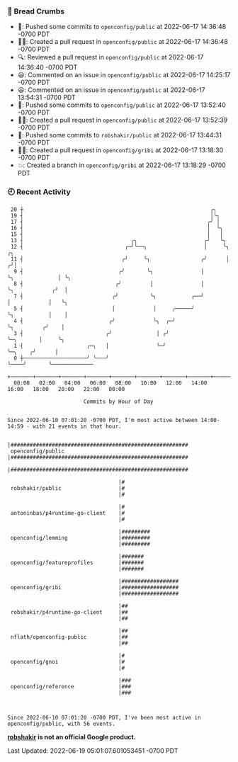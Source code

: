 ### 🍞 Bread Crumbs

 * 🚢: Pushed some commits to `openconfig/public` at 2022-06-17 14:36:48 -0700 PDT
 * ✍🏼: Created a pull request in `openconfig/public` at 2022-06-17 14:36:48 -0700 PDT
 * 🔍: Reviewed a pull request in  `openconfig/public` at 2022-06-17 14:36:40 -0700 PDT
 * 😃: Commented on an issue in `openconfig/public` at 2022-06-17 14:25:17 -0700 PDT
 * 😃: Commented on an issue in `openconfig/public` at 2022-06-17 13:54:31 -0700 PDT
 * 🚢: Pushed some commits to `openconfig/public` at 2022-06-17 13:52:40 -0700 PDT
 * ✍🏼: Created a pull request in `openconfig/public` at 2022-06-17 13:52:39 -0700 PDT
 * 🚢: Pushed some commits to `robshakir/public` at 2022-06-17 13:44:31 -0700 PDT
 * ✍🏼: Created a pull request in `openconfig/gribi` at 2022-06-17 13:18:30 -0700 PDT
 * 💥: Created a branch in `openconfig/gribi` at 2022-06-17 13:18:29 -0700 PDT

### 🕘 Recent Activity
```
 20 ┼                                                           ╭╮
 19 ┤                                                           │╰╮
 17 ┤                                                          ╭╯ │
 16 ┤                                                          │  ╰╮
 15 ┤                                                          │   │
 13 ┤                                  ╭╮                     ╭╯   ╰╮
 12 ┤                                ╭─╯╰──╮                  │     ╰╮                ╭╮
 11 ┤                               ╭╯     ╰╮                ╭╯      │               ╭╯│
  9 ┤                              ╭╯       ╰╮               │       ╰╮              │ ╰╮
  8 ┤                             ╭╯         │               │        ╰╮            ╭╯  │
  7 ┤                            ╭╯          ╰╮           ╭──╯         │            │   ╰╮
  5 ┤                            │            │     ╭─────╯            ╰╮           │    │
  4 ┤                           ╭╯            ╰╮  ╭─╯                   ╰╮         ╭╯    │
  3 ┤                          ╭╯              │ ╭╯                      ╰─╮       │     ╰╮
  1 ┤                    ╭─╮   │               ╰─╯                         ╰─╮    ╭╯      │
  0 ┼────────────────────╯ ╰───╯                                             ╰────╯       ╰─────────────
    +───────+───────+───────+───────+───────+───────+───────+───────+───────+───────+───────+───────+────
  00:00   02:00   04:00   06:00   08:00   10:00   12:00   14:00   16:00   18:00   20:00   22:00   00:00   

						Commits by Hour of Day


Since 2022-06-10 07:01:20 -0700 PDT, I'm most active between 14:00-14:59 - with 21 events in that hour.

```



```
                                   |########################################################
 openconfig/public                 |########################################################
                                   |########################################################

                                   |#
 robshakir/public                  |#
                                   |#

                                   |#
 antoninbas/p4runtime-go-client    |#
                                   |#

                                   |#########
 openconfig/lemming                |#########
                                   |#########

                                   |#######
 openconfig/featureprofiles        |#######
                                   |#######

                                   |##################
 openconfig/gribi                  |##################
                                   |##################

                                   |##
 robshakir/p4runtime-go-client     |##
                                   |##

                                   |##
 nflath/openconfig-public          |##
                                   |##

                                   |#
 openconfig/gnoi                   |#
                                   |#

                                   |###
 openconfig/reference              |###
                                   |###



Since 2022-06-10 07:01:20 -0700 PDT, I've been most active in openconfig/public, with 56 events.

```
**[robshakir](mailto:robjs@google.com) is not an official Google product.**  


Last Updated: 2022-06-19 05:01:07.601053451 -0700 PDT
